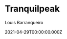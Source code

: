 ---
title: Tranquilpeak
github: https://github.com/LouisBarranqueiro/hexo-theme-tranquilpeak
demo: https://louisbarranqueiro.github.io/hexo-theme-tranquilpeak/
license: GPL-3.0
author: Louis Barranqueiro
author_link: ''
author_twitter: gorgiasio
author_github: LouisBarranqueiro
date: 2021-04-29T00:00:00.000Z
ssg:
  - Hexo
cms: null
css: null
archetype:
  - Blog
services: null
hosting:
  - Netlify
  - Vercel
description: A gorgeous responsive theme for Hexo blog framework.
stale: false
disabled_reason: Github repo not found
draft: false
---